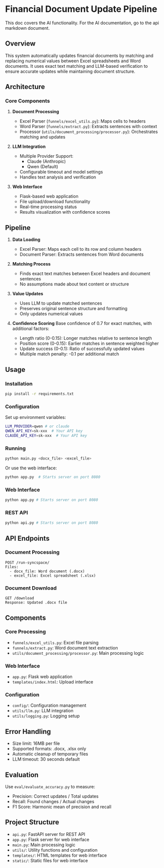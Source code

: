 # Financial Document Update Pipeline
This doc covers the AI functionality. For the AI documentation, go to the api markdown document.

## Overview
This system automatically updates financial documents by matching and replacing numerical values between Excel spreadsheets and Word documents. It uses exact text matching and LLM-based verification to ensure accurate updates while maintaining document structure.

## Architecture

### Core Components
1. **Document Processing**
   - Excel Parser (`funnels/excel_utils.py`): Maps cells to headers
   - Word Parser (`funnels/extract.py`): Extracts sentences with context
   - Processor (`utils/document_processing/processor.py`): Orchestrates matching and updates

2. **LLM Integration**
   - Multiple Provider Support:
     - Claude (Anthropic)
     - Qwen (Default)
   - Configurable timeout and model settings
   - Handles text analysis and verification

3. **Web Interface**
   - Flask-based web application
   - File upload/download functionality
   - Real-time processing status
   - Results visualization with confidence scores

## Pipeline
1. **Data Loading**
   - Excel Parser: Maps each cell to its row and column headers
   - Document Parser: Extracts sentences from Word documents

2. **Matching Process**
   - Finds exact text matches between Excel headers and document sentences
   - No assumptions made about text content or structure

3. **Value Updates**
   - Uses LLM to update matched sentences
   - Preserves original sentence structure and formatting
   - Only updates numerical values

4. **Confidence Scoring**
   Base confidence of 0.7 for exact matches, with additional factors:
   - Length ratio (0-0.15): Longer matches relative to sentence length
   - Position score (0-0.15): Earlier matches in sentence weighted higher
   - Update success (0-0.1): Ratio of successfully updated values
   - Multiple match penalty: -0.1 per additional match

## Usage

### Installation
```bash
pip install -r requirements.txt
```

### Configuration
Set up environment variables:
```bash
LLM_PROVIDER=qwen # or claude
QWEN_API_KEY=sk-xxx  # Your API key
CLAUDE_API_KEY=sk-xxx  # Your API key
```

### Running
```bash
python main.py <docx_file> <excel_file>
```

Or use the web interface:
```bash
python app.py  # Starts server on port 8080
```
### Web Interface
```bash
python app.py # Starts server on port 8080
```

### REST API
```bash
python api.py # Starts server on port 8080
```

## API Endpoints

### Document Processing
```
POST /run-syncspace/
Files:
  - docx_file: Word document (.docx)
  - excel_file: Excel spreadsheet (.xlsx)
```

### Document Download
```
GET /download
Response: Updated .docx file
```

## Components

### Core Processing
- `funnels/excel_utils.py`: Excel file parsing
- `funnels/extract.py`: Word document text extraction
- `utils/document_processing/processor.py`: Main processing logic

### Web Interface
- `app.py`: Flask web application
- `templates/index.html`: Upload interface

### Configuration
- `config/`: Configuration management
- `utils/llm.py`: LLM integration
- `utils/logging.py`: Logging setup

## Error Handling
- Size limit: 16MB per file
- Supported formats: .docx, .xlsx only
- Automatic cleanup of temporary files
- LLM timeout: 30 seconds default

## Evaluation
Use `eval/evaluate_accuracy.py` to measure:
- Precision: Correct updates / Total updates
- Recall: Found changes / Actual changes
- F1 Score: Harmonic mean of precision and recall

## Project Structure
- `api.py`: FastAPI server for REST API
- `app.py`: Flask server for web interface
- `main.py`: Main processing logic
- `utils/`: Utility functions and configuration
- `templates/`: HTML templates for web interface
- `static/`: Static files for web interface

